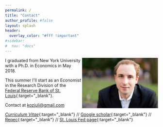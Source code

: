 ```yaml
---
permalink: /
title: "Contact"
author_profile: #false
layout: splash
header:
  overlay_color: "#fff !important"
#sidebar:
#  nav: "docs"
---
```


<img style="float: right;" src="/assets/kozjuli.jpg" width="250">


I graduated from New York University with a Ph.D. in Economics in May 2018.

This summer I'll start as an Economist in the Research Division of the [Federal Reserve Bank of St. Louis](https://research.stlouisfed.org/){:target="_blank"}.

Contact at <kozjuli@gmail.com>

[*Curriculum Vitae*](http://www.juliankozlowski.com/papers/Kozlowski_cv.pdf){:target="_blank"} // [Google scholar](https://scholar.google.com/citations?user=HJ8wVrQAAAAJ&hl){:target="_blank"} // [Repec](https://ideas.repec.org/f/pko790.html){:target="_blank"} // [St. Louis Fed page](https://research.stlouisfed.org/econ/kozlowski/){:target="_blank"}
